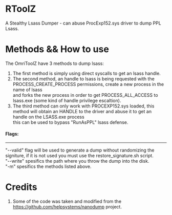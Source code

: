 # RToolZ
A Stealthy Lsass Dumper - can abuse ProcExp152.sys driver to dump PPL Lsass.

# Methods && How to use 
  
The OmriToolZ have 3 methods to dump lsass:  
1. The first method is simply using direct syscalls to get an lsass handle.  
2. The second method, an handle to lsass is being requested with the PROCESS_CREATE_PROCESS permissions, create a new process in the name of lsass  
and forks the new process in order to get PROCESS_ALL_ACCESS to lsass.exe (some kind of handle privilege escaltion).  
3. The third method can only work with PROCEXP152.sys loaded, this method will obtain an HANDLE to the driver and abuse it to get an handle on the LSASS.exe process  
this can be used to bypass "RunAsPPL" lsass defense.   

#### Flags:
----------------------------------------------------------------
"--valid" flag will be used to generate a dump without randomizing the signiture, if it is not used you must use the restore_signature.sh script.  
"--write" spesifics the path where you throw the dump into the disk.  
"-m" spesifics the methods listed above.  

# Credits
1. Some of the code was taken and modified from the https://github.com/helpsystems/nanodump project.


